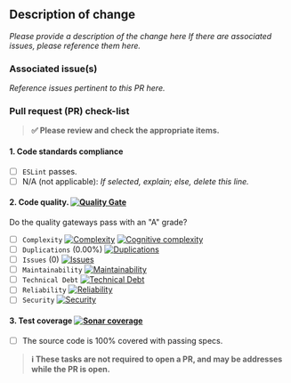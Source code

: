 ## Description of change

_Please provide a description of the change here If there are associated issues, please reference them here._

### Associated issue(s)

_Reference issues pertinent to this PR here._

### Pull request (PR) check-list

> **:white_check_mark: Please review and check the appropriate items.**

#### 1. **Code standards compliance**

- [ ] `ESLint` passes.
- [ ] N/A (not applicable): _If selected, explain; else, delete
 this line._

#### 2. **Code quality**. [![Quality Gate][sonar-gate-img]][sonar-gate-url]

Do the quality gateways pass with an "A" grade?

- [ ] `Complexity` [![Complexity][sonar-complexity-img]][sonar-complexity-url] [![Cognitive complexity][sonar-cognitive-img]][sonar-cognitive-url]
- [ ] `Duplications` (0.00%) [![Duplications][sonar-duplications-img]][sonar-duplications-url]
- [ ] `Issues` (0) [![Issues][sonar-issues-img]][sonar-issues-url]
- [ ] `Maintainability` [![Maintainability][sonar-maintainability-img]][sonar-maintainability-url]
- [ ] `Technical Debt` [![Technical Debt][sonar-tech-debt-img]][sonar-tech-debt-url]
- [ ] `Reliability` [![Reliability][sonar-reliability-img]][sonar-reliability-url]
- [ ] `Security` [![Security][sonar-security-img]][sonar-security-url]

#### 3. **Test coverage** [![Sonar coverage][sonar-coverage-img]][sonar-coverage-url]

- [ ] The source code is 100% covered with passing specs.

> **:information_source: These tasks are not required to open a PR, and may be addresses while the PR is open.**

[sonar-code-smells-img]: http://sonarcloud.io/api/badges/measure?key=gregswindle-generator-apigee-apiproxy&metric=code_smells
[sonar-code-smells-url]: https://sonarcloud.io/component_measures/metric/code_smells/list?id=gregswindle-generator-apigee-apiproxy
[sonar-cognitive-img]: http://sonarcloud.io/api/badges/measure?key=gregswindle-generator-apigee-apiproxy&metric=cognitive_complexity
[sonar-cognitive-url]: https://sonarcloud.io/component_measures/metric/cognitive_complexity/list?id=gregswindle-generator-apigee-apiproxy
[sonar-complexity-img]: http://sonarcloud.io/api/badges/measure?key=gregswindle-generator-apigee-apiproxy&metric=function_complexity
[sonar-complexity-url]: https://sonarcloud.io/component_measures/domain/Complexity?id=gregswindle-generator-apigee-apiproxy
[sonar-coverage-img]: http://sonarcloud.io/api/badges/measure?key=gregswindle-generator-apigee-apiproxy&metric=coverage
[sonar-coverage-url]: https://sonarcloud.io/component_measures/domain/Coverage?id=gregswindle-generator-apigee-apiproxy
[sonar-duplications-img]: http://sonarcloud.io/api/badges/measure?key=gregswindle-generator-apigee-apiproxy&metric=duplicated_line_density
[sonar-duplications-url]: https://sonarcloud.io/component_measures/domain/Duplications?id=gregswindle-generator-apigee-apiproxy
[sonar-gate-img]: http://sonarcloud.io/api/badges/gate?key=gregswindle-generator-apigee-apiproxy
[sonar-gate-url]: http://sonarcloud.io/dashboard/index/gregswindle-generator-apigee-apiproxy
[sonar-issues-img]: http://sonarcloud.io/api/badges/measure?key=gregswindle-generator-apigee-apiproxy&metric=blocker_violations
[sonar-issues-url]: https://sonarcloud.io/component_measures/domain/Issues?id=gregswindle-generator-apigee-apiproxy
[sonar-maintainability-img]: http://sonarcloud.io/api/badges/measure?key=gregswindle-generator-apigee-apiproxy&metric=new_maintainability_rating
[sonar-maintainability-url]: https://sonarcloud.io/component_measures/domain/Maintainability?id=gregswindle-generator-apigee-apiproxy
[sonar-reliability-img]: http://sonarcloud.io/api/badges/measure?key=gregswindle-generator-apigee-apiproxy&metric=new_reliability_rating
[sonar-reliability-url]: https://sonarcloud.io/component_measures/domain/Reliability?id=gregswindle-generator-apigee-apiproxy
[sonar-security-img]: http://sonarcloud.io/api/badges/measure?key=gregswindle-generator-apigee-apiproxy&metric=vulnerabilities
[sonar-security-url]: https://sonarcloud.io/component_measures/domain/Security?id=gregswindle-generator-apigee-apiproxy
[sonar-tech-debt-img]:  https://sonarcloud.io/api/badges/measure?key=gregswindle-generator-apigee-apiproxy&metric=sqale_debt_ratio
[sonar-tech-debt-url]: https://sonarcloud.io/component_measures/metric/sqale_index/list?id=gregswindle-generator-apigee-apiproxy
